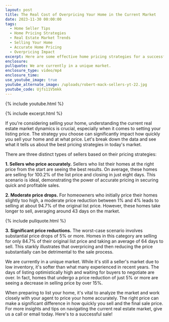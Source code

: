 ```yaml
---
layout: post
title: The Real Cost of Overpricing Your Home in the Current Market
date: 2023-11-30 00:00:00
tags:
  - Home Seller Tips
  - Home Pricing Strategies
  - Real Estate Market Trends
  - Selling Your Home
  - Accurate Home Pricing
  - Overpricing Impact
excerpt: Here are some effective home pricing strategies for a successful sale.
enclosure:
pullquote: We are currently in a unique market.
enclosure_type: video/mp4
enclosure_time:
use_youtube_image: true
youtube_alternate_image: /uploads/robert-mack-sellers-yt-22.jpg
youtube_code: Ujfs11V5mkk
---
```

{% include youtube.html %}

{% include excerpt.html %}

If you're considering selling your home, understanding the current real estate market dynamics is crucial, especially when it comes to setting your listing price. The strategy you choose can significantly impact how quickly you sell your home and at what price. Let's break down the data and see what it tells us about the best pricing strategies in today's market.

There are three distinct types of sellers based on their pricing strategies:

**1\. Sellers who price accurately.** Sellers who list their homes at the right price from the start are seeing the best results. On average, these homes are selling for 100.2% of the list price and closing in just eight days. This scenario is ideal, demonstrating the power of accurate pricing in securing quick and profitable sales.

**2\. Moderate price drops.** For homeowners who initially price their homes slightly too high, a moderate price reduction between 1% and 4% leads to selling at about 94.7% of the original list price. However, these homes take longer to sell, averaging around 43 days on the market.

{% include pullquote.html %}

**3\. Significant price reductions.** The worst-case scenario involves substantial price drops of 5% or more. Homes in this category are selling for only 84.7% of their original list price and taking an average of 64 days to sell. This starkly illustrates that overpricing and then reducing the price substantially can be detrimental to the sale process.

We are currently in a unique market. While it's still a seller's market due to low inventory, it's softer than what many experienced in recent years. The days of listing optimistically high and waiting for buyers to negotiate are over. In fact, homes that undergo a price reduction of just 5% or more are seeing a decrease in selling price by over 15%.

When preparing to list your home, it's vital to analyze the market and work closely with your agent to price your home accurately. The right price can make a significant difference in how quickly you sell and the final sale price. For more insights and tips on navigating the current real estate market, give us a call or email today. Here's to a successful sale!